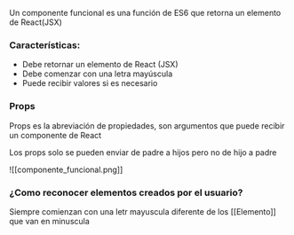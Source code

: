 Un componente funcional es una función de ES6 que retorna un elemento de React(JSX)

### Características:

- Debe retornar un elemento de React (JSX)
- Debe comenzar con una letra mayúscula
- Puede recibir valores si es necesario


### Props

Props es la abreviación de propiedades, son argumentos que puede recibir un componente de React

Los props solo se pueden enviar de padre a hijos pero no de hijo a padre

![[componente_funcional.png]]

### ¿Como reconocer elementos creados por el usuario?

Siempre comienzan con una letr mayuscula diferente de los [[Elemento]] que van  en minuscula

